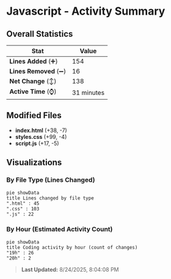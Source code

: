 # Javascript - Activity Summary 

## Overall Statistics

| Stat                   | Value                                                             |
| ---------------------- | ----------------------------------------------------------------- |
| **Lines Added** (➕)   | 154                                          |
| **Lines Removed** (➖) | 16                                        |
| **Net Change** (↕)    | 138                |
| **Active Time** (⌚)   | 31 minutes |


## Modified Files
- **index.html** (+38, -7)
- **styles.css** (+99, -4)
- **script.js** (+17, -5)

## Visualizations

### By File Type (Lines Changed)

```mermaid
pie showData
title Lines changed by file type
".html" : 45
".css" : 103
".js" : 22
```

### By Hour (Estimated Activity Count)

```mermaid
pie showData
title Coding activity by hour (count of changes)
"19h" : 26
"20h" : 2
```


> **Last Updated:** 8/24/2025, 8:04:08 PM